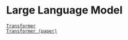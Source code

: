 # Large Language Model

[`Transformer`](https://wikidocs.net/31379)  
[`Transformer (paper)`](https://kmhana.tistory.com/28)

